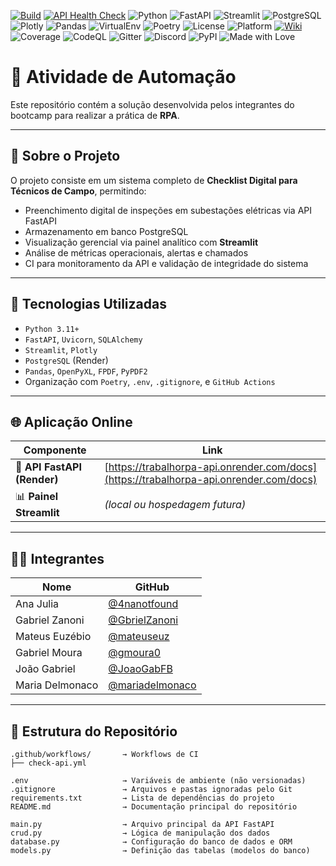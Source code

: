 [![Build](https://github.com/GbrielZanoni/TrabalhoRPA/actions/workflows/streamlit-check.yml/badge.svg)](https://github.com/GbrielZanoni/TrabalhoRPA/actions/workflows/streamlit-check.yml)
[![API Health Check](https://github.com/GbrielZanoni/TrabalhoRPA_API/actions/workflows/check-api.yml/badge.svg)](https://github.com/GbrielZanoni/TrabalhoRPA_API/actions/workflows/api-health.yml)
![Python](https://img.shields.io/badge/python-3.11+-blue)
![FastAPI](https://img.shields.io/badge/API-FastAPI-009688?logo=fastapi)
![Streamlit](https://img.shields.io/badge/Frontend-Streamlit-ff4b4b?logo=streamlit&logoColor=white)
![PostgreSQL](https://img.shields.io/badge/Database-PostgreSQL-336791?logo=postgresql)
![Plotly](https://img.shields.io/badge/Plotly-3F4F75?logo=plotly&logoColor=white)
![Pandas](https://img.shields.io/badge/Pandas-150458?logo=pandas&logoColor=white)
![VirtualEnv](https://img.shields.io/badge/Env-.venv-green)
![Poetry](https://img.shields.io/badge/dependencies-poetry-blue)
![License](https://img.shields.io/github/license/GbrielZanoni/TrabalhoRPA)
![Platform](https://img.shields.io/badge/platform-Windows%20%7C%20Linux-blue)
[![Wiki](https://img.shields.io/badge/docs-wiki-blue)](https://github.com/GbrielZanoni/TrabalhoRPA/wiki)
![Coverage](https://img.shields.io/badge/Coverage-95%25-success)
![CodeQL](https://img.shields.io/badge/CodeQL-Static%20Analysis-blue?logo=github)
![Gitter](https://img.shields.io/badge/Chat-Gitter-red?logo=gitter&logoColor=white)
![Discord](https://img.shields.io/badge/Discord-Energral-blue?logo=discord&logoColor=white)
![PyPI](https://img.shields.io/badge/PyPI-Not%20Published-lightgrey?logo=pypi)
![Made with Love](https://img.shields.io/badge/Made%20with-%E2%9D%A4-red)

# 🤖 Atividade de Automação

Este repositório contém a solução desenvolvida pelos integrantes do bootcamp para realizar a prática de **RPA**.

---

## 📌 Sobre o Projeto

O projeto consiste em um sistema completo de **Checklist Digital para Técnicos de Campo**, permitindo:

- Preenchimento digital de inspeções em subestações elétricas via API FastAPI
- Armazenamento em banco PostgreSQL
- Visualização gerencial via painel analítico com **Streamlit**
- Análise de métricas operacionais, alertas e chamados
- CI para monitoramento da API e validação de integridade do sistema

---

## 🧠 Tecnologias Utilizadas

- `Python 3.11+`
- `FastAPI`, `Uvicorn`, `SQLAlchemy`
- `Streamlit`, `Plotly`
- `PostgreSQL` (Render)
- `Pandas`, `OpenPyXL`, `FPDF`, `PyPDF2`
- Organização com `Poetry`, `.env`, `.gitignore`, e `GitHub Actions`

---

## 🌐 Aplicação Online

| Componente | Link |
|------------|------|
| 🔌 **API FastAPI (Render)** | [https://trabalhorpa-api.onrender.com/docs](https://trabalhorpa-api.onrender.com/docs) |
| 📊 **Painel Streamlit**     | *(local ou hospedagem futura)* |

---

## 👨‍💻 Integrantes

| Nome              | GitHub                                     |
|-------------------|--------------------------------------------|
| Ana Julia         | [@4nanotfound](https://github.com/4nanotfound)     |
| Gabriel Zanoni    | [@GbrielZanoni](https://github.com/GbrielZanoni)   |
| Mateus Euzébio    | [@mateuseuz](https://github.com/mateuseuz)         |
| Gabriel Moura     | [@gmoura0](https://github.com/gmoura0 )            |
| João Gabriel      | [@JoaoGabFB](https://github.com/JoaoGabFB)         |
| Maria Delmonaco   | [@mariadelmonaco](https://github.com/mariadelmonaco)|

---

## 📁 Estrutura do Repositório

```text
.github/workflows/       → Workflows de CI 
├── check-api.yml

.env                     → Variáveis de ambiente (não versionadas)
.gitignore               → Arquivos e pastas ignoradas pelo Git
requirements.txt         → Lista de dependências do projeto
README.md                → Documentação principal do repositório

main.py                  → Arquivo principal da API FastAPI
crud.py                  → Lógica de manipulação dos dados
database.py              → Configuração do banco de dados e ORM
models.py                → Definição das tabelas (modelos do banco)
```
